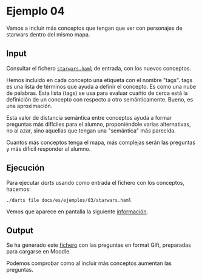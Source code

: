 
# Ejemplo 04

Vamos a incluir más conceptos que tengan que ver con personajes de starwars
dentro del mismo mapa.

## Input

Consultar el fichero [`starwars.haml`](./starwars.haml) de entrada,
con los nuevos conceptos.

Hemos incluido en cada concepto una etiqueta con el nombre "tags". tags es una
lista de términos que ayuda a definir el concepto. Es como una nube de palabras.
Esta lista (tags) se usa para evaluar cuańto de cerca está la definición de un
concepto con respecto a otro semánticamente. Bueno, es una aproximación.

Esta valor de distancia semántica entre conceptos ayuda a formar preguntas
más difíciles para el alumno, proponiéndole varias alternativas, no al azar, sino
aquellas que tengan una "semántica" más parecida.

Cuantos más conceptos tenga el mapa, más complejas serán las preguntas y más
difícil responder al alumno.

## Ejecución

Para ejecutar *darts* usando como entrada el fichero con los conceptos, hacemos:

`./darts file docs/es/ejemplos/03/starwars.haml`

Vemos que aparece en pantalla la siguiente [información](./starwars-log.txt).

## Output

Se ha generado este [fichero](./starwars-gift.txt) con las preguntas en
format Gift, preparadas para cargarse en Moodle.

Podemos comprobar como al incluir más conceptos aumentan las preguntas.
